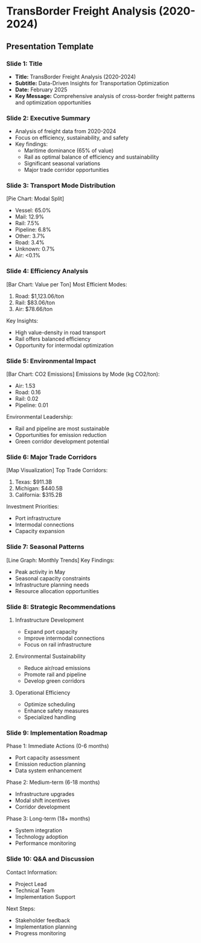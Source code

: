 # TransBorder Freight Analysis (2020-2024)
## Presentation Template

### Slide 1: Title
- **Title:** TransBorder Freight Analysis (2020-2024)
- **Subtitle:** Data-Driven Insights for Transportation Optimization
- **Date:** February 2025
- **Key Message:** Comprehensive analysis of cross-border freight patterns and optimization opportunities

### Slide 2: Executive Summary
- Analysis of freight data from 2020-2024
- Focus on efficiency, sustainability, and safety
- Key findings:
  * Maritime dominance (65% of value)
  * Rail as optimal balance of efficiency and sustainability
  * Significant seasonal variations
  * Major trade corridor opportunities

### Slide 3: Transport Mode Distribution
[Pie Chart: Modal Split]
- Vessel: 65.0%
- Mail: 12.9%
- Rail: 7.5%
- Pipeline: 6.8%
- Other: 3.7%
- Road: 3.4%
- Unknown: 0.7%
- Air: <0.1%

### Slide 4: Efficiency Analysis
[Bar Chart: Value per Ton]
Most Efficient Modes:
1. Road: $1,123.06/ton
2. Rail: $83.06/ton
3. Air: $78.66/ton

Key Insights:
- High value-density in road transport
- Rail offers balanced efficiency
- Opportunity for intermodal optimization

### Slide 5: Environmental Impact
[Bar Chart: CO2 Emissions]
Emissions by Mode (kg CO2/ton):
- Air: 1.53
- Road: 0.16
- Rail: 0.02
- Pipeline: 0.01

Environmental Leadership:
- Rail and pipeline are most sustainable
- Opportunities for emission reduction
- Green corridor development potential

### Slide 6: Major Trade Corridors
[Map Visualization]
Top Trade Corridors:
1. Texas: $911.3B
2. Michigan: $440.5B
3. California: $315.2B

Investment Priorities:
- Port infrastructure
- Intermodal connections
- Capacity expansion

### Slide 7: Seasonal Patterns
[Line Graph: Monthly Trends]
Key Findings:
- Peak activity in May
- Seasonal capacity constraints
- Infrastructure planning needs
- Resource allocation opportunities

### Slide 8: Strategic Recommendations
1. Infrastructure Development
   - Expand port capacity
   - Improve intermodal connections
   - Focus on rail infrastructure

2. Environmental Sustainability
   - Reduce air/road emissions
   - Promote rail and pipeline
   - Develop green corridors

3. Operational Efficiency
   - Optimize scheduling
   - Enhance safety measures
   - Specialized handling

### Slide 9: Implementation Roadmap
Phase 1: Immediate Actions (0-6 months)
- Port capacity assessment
- Emission reduction planning
- Data system enhancement

Phase 2: Medium-term (6-18 months)
- Infrastructure upgrades
- Modal shift incentives
- Corridor development

Phase 3: Long-term (18+ months)
- System integration
- Technology adoption
- Performance monitoring

### Slide 10: Q&A and Discussion
Contact Information:
- Project Lead
- Technical Team
- Implementation Support

Next Steps:
- Stakeholder feedback
- Implementation planning
- Progress monitoring

